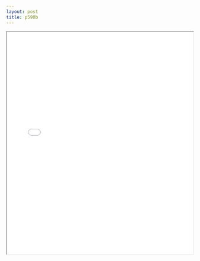 ```yaml
---
layout: post
title: p590b
---
```


<div class="pdf-container">
<iframe src="ea/assets/pdfs/p590b.pdf" height="600" width="100%" allowFullScreen="true"></iframe>
</div>

